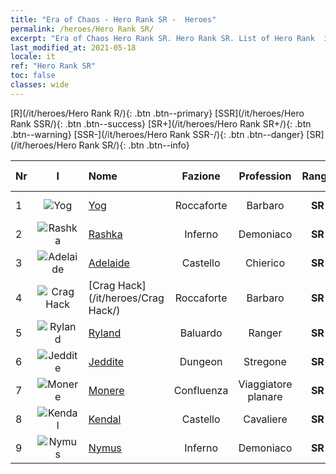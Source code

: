 ```yaml
---
title: "Era of Chaos - Hero Rank SR -  Heroes"
permalink: /heroes/Hero Rank SR/
excerpt: "Era of Chaos Hero Rank SR. Hero Rank SR. List of Hero Rank  in Era of Chaos"
last_modified_at: 2021-05-18
locale: it
ref: "Hero Rank SR"
toc: false
classes: wide
---
```

 [R](/it/heroes/Hero Rank R/){: .btn .btn--primary} [SSR](/it/heroes/Hero Rank SSR/){: .btn .btn--success} [SR+](/it/heroes/Hero Rank SR+/){: .btn .btn--warning} [SSR-](/it/heroes/Hero Rank SSR-/){: .btn .btn--danger} [SR](/it/heroes/Hero Rank SR/){: .btn .btn--info} 

  | Nr |  I |    Nome    |  Fazione  |  Profession   |  Rango  |    Specialty     | User Rate  | 
  |:---|:--:|:-----------|:-------:|:-------------:|:------:|:-----------------|:----:|
  | 1 | ![Yog](/images/h/h_Yog.jpg) | [Yog](/it/heroes/Yog/) | Roccaforte | Barbaro | **SR** |  Ciclope infuriato | SR |
  | 2 | ![Rashka](/images/h/h_Rashka.jpg) | [Rashka](/it/heroes/Rashka/) | Inferno | Demoniaco | **SR** |  Signore del Fuoco | R |
  | 3 | ![Adelaide](/images/h/h_Adelaide.jpg) | [Adelaide](/it/heroes/Adelaide/) | Castello | Chierico | **SR** |  Anello congelante | R+ |
  | 4 | ![Crag Hack](/images/h/h_CragHack.jpg) | [Crag Hack](/it/heroes/Crag Hack/) | Roccaforte | Barbaro | **SR** |  Attacco | R+ |
  | 5 | ![Ryland](/images/h/h_Ryland.jpg) | [Ryland](/it/heroes/Ryland/) | Baluardo | Ranger | **SR** |  Guardia Dendroide | R |
  | 6 | ![Jeddite](/images/h/h_Jeddite.jpg) | [Jeddite](/it/heroes/Jeddite/) | Dungeon | Stregone | **SR** |  Ciclo vitale | SR |
  | 7 | ![Monere](/images/h/h_Monere.jpg) | [Monere](/it/heroes/Monere/) | Confluenza | Viaggiatore planare | **SR** |  Elementale psichico | R |
  | 8 | ![Kendal](/images/h/h_Kendel.jpg) | [Kendal](/it/heroes/Kendal/) | Castello | Cavaliere | **SR** |  Maestro stratega | R |
  | 9 | ![Nymus](/images/h/h_Nymus.jpg) | [Nymus](/it/heroes/Nymus/) | Inferno | Demoniaco | **SR** |  Fantasmi infernali | R+ |
